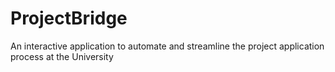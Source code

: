 # ProjectBridge
An interactive application to automate and streamline the project application process at the University
